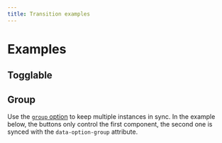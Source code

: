 ```yaml
---
title: Transition examples
---
```


# Examples

## Togglable

<PreviewPlayground
  :html="() => import('./stories/toggle/app.twig')"
  :script="() => import('./stories/toggle/app.js?raw')"
  />

## Group

Use the [`group` option](/components/primitives/Transition/js-api.html#group) to keep multiple instances in sync. In the example below, the buttons only control the first component, the second one is synced with the `data-option-group` attribute.

<PreviewPlayground
  :html="() => import('./stories/group/app.twig')"
  :script="() => import('./stories/group/app.js?raw')"
  />
